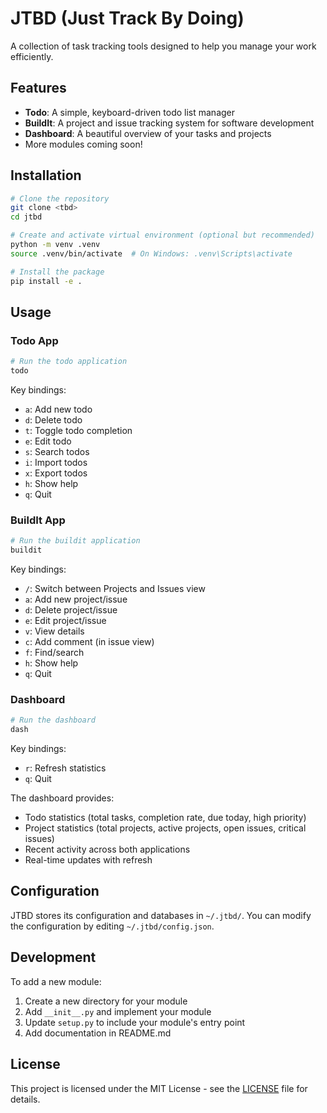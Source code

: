 # JTBD (Just Track By Doing)

A collection of task tracking tools designed to help you manage your work efficiently.

## Features

- **Todo**: A simple, keyboard-driven todo list manager
- **BuildIt**: A project and issue tracking system for software development
- **Dashboard**: A beautiful overview of your tasks and projects
- More modules coming soon!

## Installation

```bash
# Clone the repository
git clone <tbd>
cd jtbd

# Create and activate virtual environment (optional but recommended)
python -m venv .venv
source .venv/bin/activate  # On Windows: .venv\Scripts\activate

# Install the package
pip install -e .
```

## Usage

### Todo App
```bash
# Run the todo application
todo
```

Key bindings:
- `a`: Add new todo
- `d`: Delete todo
- `t`: Toggle todo completion
- `e`: Edit todo
- `s`: Search todos
- `i`: Import todos
- `x`: Export todos
- `h`: Show help
- `q`: Quit

### BuildIt App
```bash
# Run the buildit application
buildit
```

Key bindings:
- `/`: Switch between Projects and Issues view
- `a`: Add new project/issue
- `d`: Delete project/issue
- `e`: Edit project/issue
- `v`: View details
- `c`: Add comment (in issue view)
- `f`: Find/search
- `h`: Show help
- `q`: Quit

### Dashboard
```bash
# Run the dashboard
dash
```

Key bindings:
- `r`: Refresh statistics
- `q`: Quit

The dashboard provides:
- Todo statistics (total tasks, completion rate, due today, high priority)
- Project statistics (total projects, active projects, open issues, critical issues)
- Recent activity across both applications
- Real-time updates with refresh

## Configuration

JTBD stores its configuration and databases in `~/.jtbd/`. You can modify the configuration by editing `~/.jtbd/config.json`.

## Development

To add a new module:

1. Create a new directory for your module
2. Add `__init__.py` and implement your module
3. Update `setup.py` to include your module's entry point
4. Add documentation in README.md

## License

This project is licensed under the MIT License - see the [LICENSE](LICENSE) file for details.
